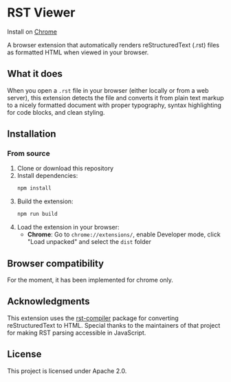 # RST Viewer

Install on [Chrome](https://chromewebstore.google.com/detail/rst-viewer/olaapelnbekgffephiefnolondnknkeh)

A browser extension that automatically renders reStructuredText (.rst) files as formatted HTML when viewed in your browser.

## What it does

When you open a `.rst` file in your browser (either locally or from a web server), this extension detects the file and converts it from plain text markup to a nicely formatted document with proper typography, syntax highlighting for code blocks, and clean styling.

## Installation

### From source

1. Clone or download this repository
2. Install dependencies:
   ```bash
   npm install
   ```
3. Build the extension:
   ```bash
   npm run build
   ```
4. Load the extension in your browser:
   - **Chrome**: Go to `chrome://extensions/`, enable Developer mode, click "Load unpacked" and select the `dist` folder

## Browser compatibility

For the moment, it has been implemented for chrome only.

## Acknowledgments

This extension uses the [rst-compiler](https://www.npmjs.com/package/rst-compiler) package for converting reStructuredText to HTML. Special thanks to the maintainers of that project for making RST parsing accessible in JavaScript.

## License

This project is licensed under Apache 2.0.
